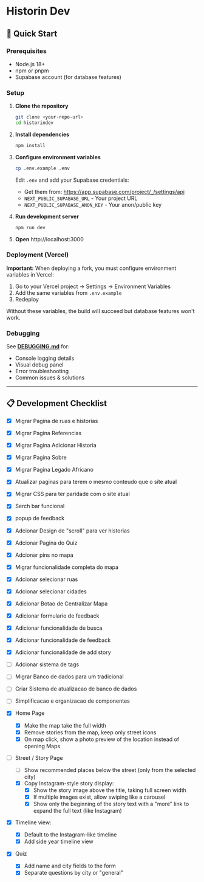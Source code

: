 # Historin Dev

## 🚀 Quick Start

### Prerequisites
- Node.js 18+ 
- npm or pnpm
- Supabase account (for database features)

### Setup

1. **Clone the repository**
   ```bash
   git clone <your-repo-url>
   cd historindev
   ```

2. **Install dependencies**
   ```bash
   npm install
   ```

3. **Configure environment variables**
   ```bash
   cp .env.example .env
   ```
   
   Edit `.env` and add your Supabase credentials:
   - Get them from: https://app.supabase.com/project/_/settings/api
   - `NEXT_PUBLIC_SUPABASE_URL` - Your project URL
   - `NEXT_PUBLIC_SUPABASE_ANON_KEY` - Your anon/public key

4. **Run development server**
   ```bash
   npm run dev
   ```

5. **Open** http://localhost:3000

### Deployment (Vercel)

**Important:** When deploying a fork, you must configure environment variables in Vercel:

1. Go to your Vercel project → Settings → Environment Variables
2. Add the same variables from `.env.example`
3. Redeploy

Without these variables, the build will succeed but database features won't work.

### Debugging

See **[DEBUGGING.md](./DEBUGGING.md)** for:
- Console logging details
- Visual debug panel
- Error troubleshooting
- Common issues & solutions

---

## 📋 Development Checklist

- [x] Migrar Pagina de ruas e historias
- [x] Migrar Pagina Referencias
- [x] Migrar Pagina Adicionar Historia
- [x] Migrar Pagina Sobre
- [x] Migrar Pagina Legado Africano
- [x] Atualizar paginas para terem o mesmo conteudo que o site atual
- [x] Migrar CSS para ter paridade com o site atual
- [x] Serch bar funcional
- [x] popup de feedback
- [x] Adcionar Design de "scroll" para ver historias
- [x] Adcionar Pagina do Quiz
- [x] Adcionar pins no mapa
- [x] Migrar funcionalidade completa do mapa
- [x] Adcionar selecionar ruas
- [x] Adcionar selecionar cidades
- [x] Adicionar Botao de Centralizar Mapa
- [x] Adicionar formulario de feedback
- [x] Adicionar funcionalidade de busca
- [x] Adicionar funcionalidade de feedback
- [x] Adicionar funcionalidade de add story

- [ ] Adcionar sistema de tags
- [ ] Migrar Banco de dados para um tradicional
- [ ] Criar Sistema de atualizacao de banco de dados
- [ ] Simplificacao e organizacao de componentes


- [x] Home Page

    - [x] Make the map take the full width
    - [x] Remove stories from the map, keep only street icons
    - [x] On map click, show a photo preview of the location instead of opening Maps

- [ ] Street / Story Page

    - [ ] Show recommended places below the street (only from the selected city)
    - [X] Copy Instagram-style story display:
        - [x] Show the story image above the title, taking full screen width
        - [x] If multiple images exist, allow swiping like a carousel
        - [x] Show only the beginning of the story text with a "more" link to expand the full text (like Instagram)

- [x] Timeline view:

    - [x] Default to the Instagram-like timeline
    - [x] Add side year timeline view

- [X] Quiz

    - [X] Add name and city fields to the form
    - [X] Separate questions by city or "general"